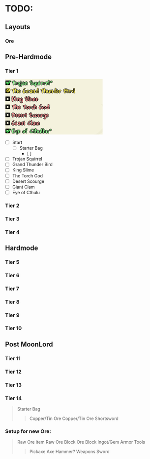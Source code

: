 # TODO:
## Layouts
### Ore


## Pre-Hardmode
### Tier 1
![tier1-img](img/tiers_template/tier1.png)

 - [ ] Start
	 - [ ] Starter Bag
		 - [ ] 
 - [ ] Trojan Squirrel
 - [ ] Grand Thunder Bird
 - [ ] King Slime
 - [ ] The Torch God
 - [ ] Desert Scourge
 - [ ] Giant Clam
 - [ ] Eye of Cthulu

### Tier 2
### Tier 3
### Tier 4
## Hardmode
### Tier 5
### Tier 6
### Tier 7
### Tier 8
### Tier 9
### Tier 10
## Post MoonLord
### Tier 11
### Tier 12
### Tier 13
### Tier 14


>Starter Bag
>> Copper/Tin Ore
>> Copper/Tin Ore Shortsword
>>


### Setup for new Ore:
>Raw Ore item
>Raw Ore Block
>Ore Block
>Ingot/Gem
> Armor
> Tools
>> Pickaxe
>> Axe
>> Hammer?
>Weapons
>> Sword

<!--stackedit_data:
eyJoaXN0b3J5IjpbNjgzOTI2MjE5LC05NjY3MTE2NTksLTIxMj
g2OTM4NzYsLTE0Njg4NTEwNTYsLTExODc3MzY1MSw4Mzg3OTk5
NiwxMzQ4MjY1NTc2XX0=
-->